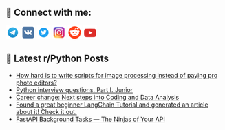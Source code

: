 ## 🔎 Connect with me:
[<img src="https://github.com/bullbesh/bullbesh/blob/main/images/Telegram.png" width="32" height="32" />](https://t.me/bullbesh)
[<img src="https://github.com/bullbesh/bullbesh/blob/main/images/VK.png" width="32" height="32" />](https://vk.com/bullbesh)
[<img src="https://github.com/bullbesh/bullbesh/blob/main/images/Twitter.png" width="32" height="32" />](https://twitter.com/bullbesh1)
[<img src="https://github.com/bullbesh/bullbesh/blob/main/images/Instagram.png" width="32" height="32" />](https://www.instagram.com/bullbesh)
[<img src="https://github.com/bullbesh/bullbesh/blob/main/images/Reddit.png" width="32" height="32" />](https://www.reddit.com/user/bullbesh)
[<img src="https://github.com/bullbesh/bullbesh/blob/main/images/YouTube.png" width="32" height="32" />](https://www.youtube.com/channel/UCtfjRs6uzgq5mfm8S06WTcg)

## 📕 Latest r/Python Posts
<!-- BLOG-POST-LIST:START -->
- [How hard is to write scripts for image processing instead of paying pro photo editors?](https://www.reddit.com/r/Python/comments/16qdz8j/how_hard_is_to_write_scripts_for_image_processing/)
- [Python interview questions. Part I. Junior](https://www.reddit.com/r/Python/comments/16qd35i/python_interview_questions_part_i_junior/)
- [Career change: Next steps into Coding and Data Analysis](https://www.reddit.com/r/Python/comments/16qauuq/career_change_next_steps_into_coding_and_data/)
- [Found a great beginner LangChain Tutorial and generated an article about it! Check it out.](https://www.reddit.com/r/Python/comments/16qatdg/found_a_great_beginner_langchain_tutorial_and/)
- [FastAPI Background Tasks — The Ninjas of Your API](https://www.reddit.com/r/Python/comments/16q89p6/fastapi_background_tasks_the_ninjas_of_your_api/)
<!-- BLOG-POST-LIST:END -->
